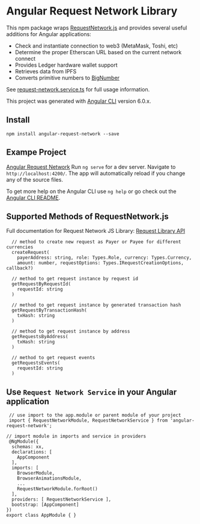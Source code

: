 # Angular Request Network Library

This npm package wraps [RequestNetwork.js](https://github.com/RequestNetwork/requestNetwork/tree/master/packages/requestNetwork.js) and provides several useful additions for Angular applications:

- Check and instantiate connection to web3 (MetaMask, Toshi, etc)
- Determine the proper Etherscan URL based on the current network connect
- Provides Ledger hardware wallet support
- Retrieves data from IPFS
- Converts primitive numbers to [BigNumber](https://www.google.com/search?client=opera&q=bignumber&sourceid=opera&ie=UTF-8&oe=UTF-8)

See [request-network.service.ts](https://github.com/GildedFinance/angular-request-network/blob/master/lib/src/services/request-network.service.ts) for full usage information.

This project was generated with [Angular CLI](https://github.com/angular/angular-cli) version 6.0.x.

## Install
```npm install angular-request-network --save```

## Exampe Project

[Angular Request Network](https://github.com/GildedFinance/angular-request-network)
Run `ng serve` for a dev server. Navigate to `http://localhost:4200/`.
The app will automatically reload if you change any of the source files.

To get more help on the Angular CLI use `ng help` or go check out the [Angular CLI README](https://github.com/angular/angular-cli/blob/master/README.md).

## Supported Methods of RequestNetwork.js

Full documentation for Request Network JS Library:
[Request Library API](https://github.com/RequestNetwork/requestNetwork/tree/master/packages/requestNetwork.js)


```
  // method to create new request as Payer or Payee for different currencies
  createRequest(
    payerAddress: string, role: Types.Role, currency: Types.Currency,
    amount: number, requestOptions: Types.IRequestCreationOptions, callback?)

  // method to get request instance by request id
  getRequestByRequestId(
    requestId: string
  )

  // method to get request instance by generated transaction hash
  getRequestByTransactionHash(
    txHash: string
  )

  // method to get request instance by address
  getRequestsByAddress(
    txHash: string
  )

  // method to get request events
  getRequestsEvents(
    requestId: string
  )  

```

## Use `Request Network Service` in your Angular application

```
 // use import to the app.module or parent module of your project
 import { RequestNetworkModule, RequestNetworkService } from 'angular-request-network';

// import module in imports and service in providers
 @NgModule({
  schemas: xx,
  declarations: [
    AppComponent
  ],
  imports: [
    BrowserModule,
    BrowserAnimationsModule,
    ...
    RequestNetworkModule.forRoot()
  ],
  providers: [ RequestNetworkService ],
  bootstrap: [AppComponent]
})
export class AppModule { }
```

